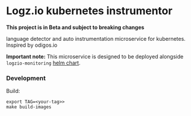 # Logz.io kubernetes instrumentor
**This project is in Beta and subject to breaking changes**

language detector and auto instrumentation microservice for kubernetes.  Inspired by odigos.io

**Important note:** This microservice is designed to be deployed alongside `logzio-monitoring` [helm chart](https://github.com/logzio/logzio-helm/tree/master/charts/logzio-monitoring).

### Development
Build:
```
export TAG=<your-tag>>
make build-images
```

